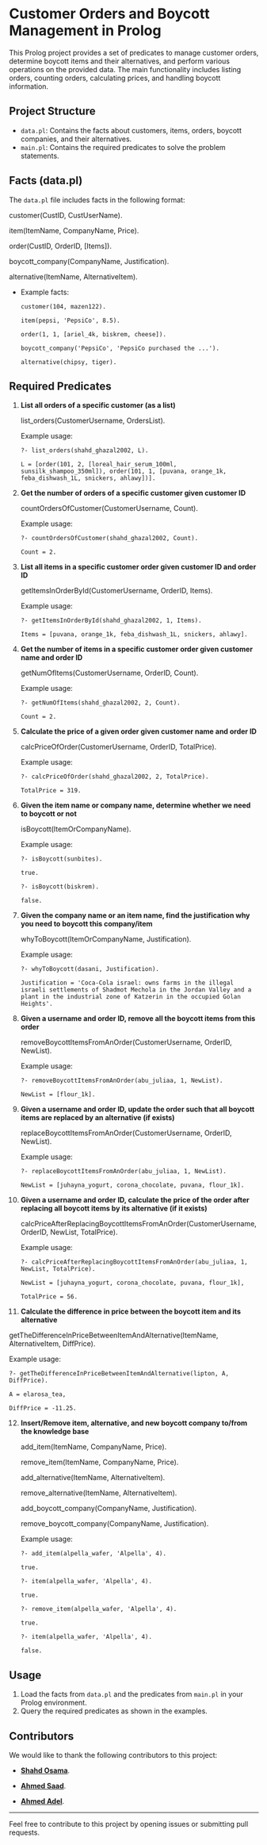 # Customer Orders and Boycott Management in Prolog

This Prolog project provides a set of predicates to manage customer orders, determine boycott items and their alternatives, and perform various operations on the provided data. The main functionality includes listing orders, counting orders, calculating prices, and handling boycott information.

## Project Structure

- `data.pl`: Contains the facts about customers, items, orders, boycott companies, and their alternatives.
- `main.pl`: Contains the required predicates to solve the problem statements.

## Facts (data.pl)

The `data.pl` file includes facts in the following format:

customer(CustID, CustUserName).

item(ItemName, CompanyName, Price).

order(CustID, OrderID, [Items]).

boycott_company(CompanyName, Justification).

alternative(ItemName, AlternativeItem).

- Example facts:

      customer(104, mazen122).

      item(pepsi, 'PepsiCo', 8.5).

      order(1, 1, [ariel_4k, biskrem, cheese]).

      boycott_company('PepsiCo', 'PepsiCo purchased the ...').

      alternative(chipsy, tiger).

## Required Predicates

1. **List all orders of a specific customer (as a list)**
   
   list_orders(CustomerUsername, OrdersList).

   Example usage:

       ?- list_orders(shahd_ghazal2002, L).
   
       L = [order(101, 2, [loreal_hair_serum_100ml, sunsilk_shampoo_350ml]), order(101, 1, [puvana, orange_1k, feba_dishwash_1L, snickers, ahlawy])].

2. **Get the number of orders of a specific customer given customer ID**
   
   countOrdersOfCustomer(CustomerUsername, Count).

   Example usage:

       ?- countOrdersOfCustomer(shahd_ghazal2002, Count).
   
       Count = 2.

3. **List all items in a specific customer order given customer ID and order ID**
   
   getItemsInOrderById(CustomerUsername, OrderID, Items).

   Example usage:

       ?- getItemsInOrderById(shahd_ghazal2002, 1, Items).
   
       Items = [puvana, orange_1k, feba_dishwash_1L, snickers, ahlawy].

4. **Get the number of items in a specific customer order given customer name and order ID**
   
   getNumOfItems(CustomerUsername, OrderID, Count).

   Example usage:

       ?- getNumOfItems(shahd_ghazal2002, 2, Count).
   
       Count = 2.

5. **Calculate the price of a given order given customer name and order ID**
   
   calcPriceOfOrder(CustomerUsername, OrderID, TotalPrice).

   Example usage:

       ?- calcPriceOfOrder(shahd_ghazal2002, 2, TotalPrice).
 
       TotalPrice = 319.

6. **Given the item name or company name, determine whether we need to boycott or not**
   
   isBoycott(ItemOrCompanyName).

   Example usage:

       ?- isBoycott(sunbites).

       true.

       ?- isBoycott(biskrem).

       false.

7. **Given the company name or an item name, find the justification why you need to boycott this company/item**
   
   whyToBoycott(ItemOrCompanyName, Justification).

   Example usage:

       ?- whyToBoycott(dasani, Justification).

       Justification = 'Coca-Cola israel: owns farms in the illegal israeli settlements of Shadmot Mechola in the Jordan Valley and a plant in the industrial zone of Katzerin in the occupied Golan Heights'.

8. **Given a username and order ID, remove all the boycott items from this order**
   
   removeBoycottItemsFromAnOrder(CustomerUsername, OrderID, NewList).

   Example usage:

       ?- removeBoycottItemsFromAnOrder(abu_juliaa, 1, NewList).
   
       NewList = [flour_1k].

9. **Given a username and order ID, update the order such that all boycott items are replaced by an alternative (if exists)**

   replaceBoycottItemsFromAnOrder(CustomerUsername, OrderID, NewList).

   Example usage:

       ?- replaceBoycottItemsFromAnOrder(abu_juliaa, 1, NewList).
   
       NewList = [juhayna_yogurt, corona_chocolate, puvana, flour_1k].

10. **Given a username and order ID, calculate the price of the order after replacing all boycott items by its alternative (if it exists)**

    calcPriceAfterReplacingBoycottItemsFromAnOrder(CustomerUsername, OrderID, NewList, TotalPrice).

    Example usage:

        ?- calcPriceAfterReplacingBoycottItemsFromAnOrder(abu_juliaa, 1, NewList, TotalPrice).

        NewList = [juhayna_yogurt, corona_chocolate, puvana, flour_1k],

        TotalPrice = 56.


11. **Calculate the difference in price between the boycott item and its alternative**
   
   getTheDifferenceInPriceBetweenItemAndAlternative(ItemName, AlternativeItem, DiffPrice).

   Example usage:

    ?- getTheDifferenceInPriceBetweenItemAndAlternative(lipton, A, DiffPrice).
   
    A = elarosa_tea,
   
    DiffPrice = -11.25.

12. **Insert/Remove item, alternative, and new boycott company to/from the knowledge base**
    
    add_item(ItemName, CompanyName, Price).
    
    remove_item(ItemName, CompanyName, Price).
    
    add_alternative(ItemName, AlternativeItem).
    
    remove_alternative(ItemName, AlternativeItem).
    
    add_boycott_company(CompanyName, Justification).
    
    remove_boycott_company(CompanyName, Justification).

    Example usage:

        ?- add_item(alpella_wafer, 'Alpella', 4).
    
        true.
    
        ?- item(alpella_wafer, 'Alpella', 4).
    
        true.
    
        ?- remove_item(alpella_wafer, 'Alpella', 4).
    
        true.
    
        ?- item(alpella_wafer, 'Alpella', 4).
    
        false.

## Usage

1. Load the facts from `data.pl` and the predicates from `main.pl` in your Prolog environment.
2. Query the required predicates as shown in the examples.

## Contributors

We would like to thank the following contributors to this project:

- [**Shahd Osama**](https://github.com/shahdosama10).
  
- [**Ahmed Saad**](https://github.com/ahmedsaad123456).
  
- [**Ahmed Adel**](https://github.com/Dola112).

---

Feel free to contribute to this project by opening issues or submitting pull requests.

